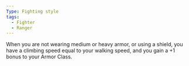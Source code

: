 ```yaml
---
Type: Fighting style
tags:
  - Fighter
  - Ranger
---
```

When you are not wearing medium or heavy armor, or using a shield, you have a climbing speed equal to your walking speed, and you gain a +1 bonus to your Armor Class.
